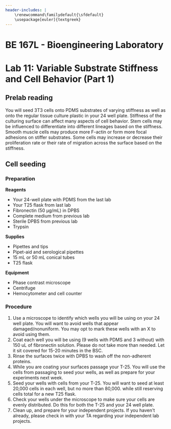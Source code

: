 ```yaml
---
header-includes: |
    \renewcommand\familydefault{\sfdefault}
    \usepackage[euler]{textgreek}
---
```


# BE 167L - Bioengineering Laboratory

# Lab 11: Variable Substrate Stiffness and Cell Behavior (Part 1)

## Prelab reading

You will seed 3T3 cells onto PDMS substrates of varying stiffness as well as onto the regular tissue culture plastic in your 24 well plate. Stiffness of the culturing surface can affect many aspects of cell behavior. Stem cells may be influenced to differentiate into different lineages based on the stiffness. Smooth muscle cells may produce more F-actin or form more focal adhesions on stiffer substrates. Some cells may increase or decrease their proliferation rate or their rate of migration across the surface based on the stiffness.

## Cell seeding

### Preparation

**Reagents**

- Your 24-well plate with PDMS from the last lab
- Your T25 flask from last lab
- Fibronectin (50 µg/mL) in DPBS
- Complete medium from previous lab
- Sterile DPBS from previous lab
- Trypsin

**Supplies**

- Pipettes and tips
- Pipet-aid and serological pipettes
- 15 mL or 50 mL conical tubes
- T25 flask

**Equipment**

- Phase contrast microscope
- Centrifuge
- Hemocytometer and cell counter

### Procedure

1.  Use a microscope to identify which wells you will be using on your 24 well plate. You will want to avoid wells that appear damaged/nonuniform. You may opt to mark these wells with an X to avoid using them.
2.  Coat each well you will be using (9 wells with PDMS and 3 without) with 150 uL of fibronectin solution. Please do not take more than needed. Let it sit covered for 15-20 minutes in the BSC.
3. Rinse the surfaces twice with DPBS to wash off the non-adherent proteins.
4. While you are coating your surfaces passage your T-25. You will use the cells from passaging to seed your wells, as well as prepare for your experiments next week.
5. Seed your wells with cells from your T-25. You will want to seed at least 20,000 cells in each well, but no more than 80,000. while still reserving cells total for a new T25 flask.
6. Check your wells under the microscope to make sure your cells are evenly distributed. Do this for both the T-25 and your 24 well plate.
7. Clean up, and prepare for your independent projects. If you haven't already, please check in with your TA regarding your independent lab projects.
